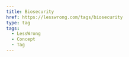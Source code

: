 ```yaml
---
title: Biosecurity
href: https://lesswrong.com/tags/biosecurity
type: tag
tags:
  - LessWrong
  - Concept
  - Tag
---
```


